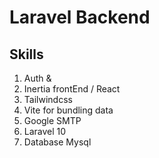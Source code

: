 # Laravel Backend
## Skills
1. Auth &
2. Inertia frontEnd / React
3. Tailwindcss
4. Vite for bundling data
5. Google SMTP
6. Laravel 10
7. Database Mysql
